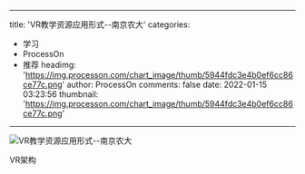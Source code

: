 
---
title: 'VR教学资源应用形式--南京农大'
categories: 
 - 学习
 - ProcessOn
 - 推荐
headimg: 'https://img.processon.com/chart_image/thumb/5944fdc3e4b0ef6cc86ce77c.png'
author: ProcessOn
comments: false
date: 2022-01-15 03:23:56
thumbnail: 'https://img.processon.com/chart_image/thumb/5944fdc3e4b0ef6cc86ce77c.png'
---

<div>   
<img class="thumb" alt="VR教学资源应用形式--南京农大" src="https://img.processon.com/chart_image/thumb/5944fdc3e4b0ef6cc86ce77c.png" referrerpolicy="no-referrer">
<p>VR架构</p>  
</div>
            